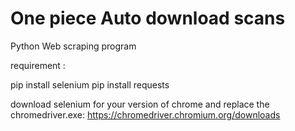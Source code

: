 # One piece Auto download scans
Python Web scraping program



requirement :

pip install selenium
pip install requests


download selenium for your version of chrome and replace the chromedriver.exe:
https://chromedriver.chromium.org/downloads
